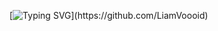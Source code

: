 [![Typing SVG](https://readme-typing-svg.herokuapp.com?font=Fira+Code&size=30&pause=1000&width=500&lines=Hello+World!)](https://github.com/LiamVoooid)